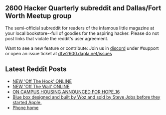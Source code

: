 ## 2600 Hacker Quarterly subreddit and Dallas/Fort Worth Meetup group
The semi-official subreddit for readers of the infamous little magazine at your local bookstore--full of goodies for the aspiring hacker. Please do not post links that violate the reddit's user agreement.

Want to see a new feature or contribute: 
Join us in [discord](https://dfw2600.dapla.net/chat) under #support or open an issue ticket at [dfw2600.dapla.net/issues](https://dfw2600.dapla.net/issues)

## Latest Reddit Posts
<!-- BLOG-POST-LIST:START -->
- [NEW 'Off The Hook' ONLINE](https://2600.com/hook/12-02-2025)
- [NEW 'Off The Wall' ONLINE](https://2600.com/wall/11-02-2025)
- [ON CAMPUS HOUSING ANNOUNCED FOR HOPE_16](https://2600.com/content/campus-housing-announced-hope16)
- [Blue box designed and built by Woz and sold by Steve Jobs before they started Apple.](https://www.reddit.com/r/2600/comments/1ineb9o/blue_box_designed_and_built_by_woz_and_sold_by/)
- [Phone home](https://www.reddit.com/r/2600/comments/1imjvzt/phone_home/)
<!-- BLOG-POST-LIST:END -->
